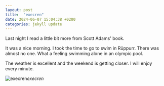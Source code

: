 ```yaml
---
layout: post
title:  "execren"
date: 2024-06-07 15:04:38 +0200
categories: jekyll update
---
```


Last night I read a little bit more from Scott Adams' book.   

It was a nice morning. I took the time to go to swim in Rüppurr. There was almost no one. What a feeling swimming alone in an olympic pool.   

The weather is excellent and the weekend is getting closer. I will enjoy every minute.   




![execren](https://lh3.googleusercontent.com/pw/AP1GczNQrQkajXV5dXzL26lOYDQtvWUxyyZbhKPiz6BOWncVR08BPf_A4P96XtM3HcmA3hkRw22-QeFOofY72LvvMUtZicjg0iGf5_TjKMdNjQXKnBHTJNU=w0)*execren*&nbsp;



[jekyll-docs]: https://jekyllrb.com/docs/home
[jekyll-gh]:   https://github.com/jekyll/jekyll
[jekyll-talk]: https://talk.jekyllrb.com/
